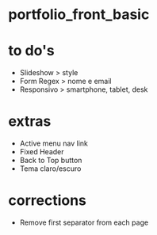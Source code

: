 # portfolio_front_basic

# to do's

- Slideshow > style
- Form Regex > nome e email
- Responsivo > smartphone, tablet, desk

# extras

- Active menu nav link
- Fixed Header
- Back to Top button
- Tema claro/escuro

# corrections

- Remove first separator from each page